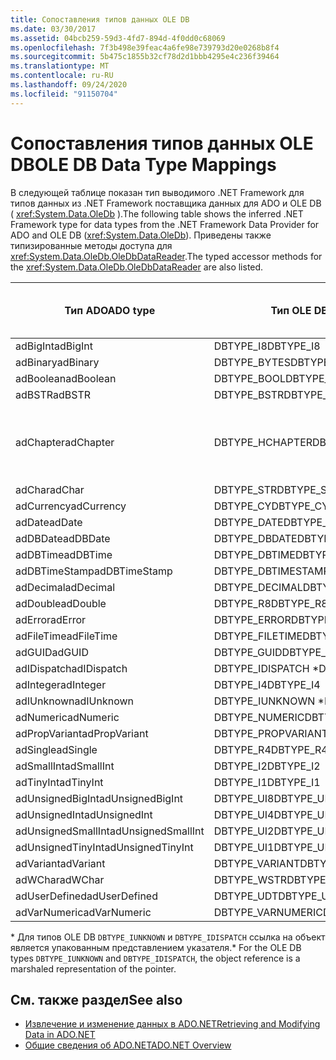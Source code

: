 ```yaml
---
title: Сопоставления типов данных OLE DB
ms.date: 03/30/2017
ms.assetid: 04bcb259-59d3-4fd7-894d-4f0dd0c68069
ms.openlocfilehash: 7f3b498e39feac4a6fe98e739793d20e0268b8f4
ms.sourcegitcommit: 5b475c1855b32cf78d2d1bbb4295e4c236f39464
ms.translationtype: MT
ms.contentlocale: ru-RU
ms.lasthandoff: 09/24/2020
ms.locfileid: "91150704"
---
```

# <a name="ole-db-data-type-mappings"></a><span data-ttu-id="1ffec-102">Сопоставления типов данных OLE DB</span><span class="sxs-lookup"><span data-stu-id="1ffec-102">OLE DB Data Type Mappings</span></span>

<span data-ttu-id="1ffec-103">В следующей таблице показан тип выводимого .NET Framework для типов данных из .NET Framework поставщика данных для ADO и OLE DB ( <xref:System.Data.OleDb> ).</span><span class="sxs-lookup"><span data-stu-id="1ffec-103">The following table shows the inferred .NET Framework type for data types from the .NET Framework Data Provider for ADO and OLE DB (<xref:System.Data.OleDb>).</span></span> <span data-ttu-id="1ffec-104">Приведены также типизированные методы доступа для <xref:System.Data.OleDb.OleDbDataReader>.</span><span class="sxs-lookup"><span data-stu-id="1ffec-104">The typed accessor methods for the <xref:System.Data.OleDb.OleDbDataReader> are also listed.</span></span>  
  
|<span data-ttu-id="1ffec-105">Тип ADO</span><span class="sxs-lookup"><span data-stu-id="1ffec-105">ADO type</span></span>|<span data-ttu-id="1ffec-106">Тип OLE DB</span><span class="sxs-lookup"><span data-stu-id="1ffec-106">OLE DB type</span></span>|<span data-ttu-id="1ffec-107">Тип платформы .NET Framework</span><span class="sxs-lookup"><span data-stu-id="1ffec-107">.NET Framework type</span></span>|<span data-ttu-id="1ffec-108">.NET Framework типизированный метод доступа</span><span class="sxs-lookup"><span data-stu-id="1ffec-108">.NET Framework typed accessor</span></span>|  
|--------------|-----------------|----------------------------------------------------------------------|--------------------------------------------------------------------------------|  
|<span data-ttu-id="1ffec-109">adBigInt</span><span class="sxs-lookup"><span data-stu-id="1ffec-109">adBigInt</span></span>|<span data-ttu-id="1ffec-110">DBTYPE_I8</span><span class="sxs-lookup"><span data-stu-id="1ffec-110">DBTYPE_I8</span></span>|<span data-ttu-id="1ffec-111">Int64</span><span class="sxs-lookup"><span data-stu-id="1ffec-111">Int64</span></span>|<span data-ttu-id="1ffec-112">GetInt64()</span><span class="sxs-lookup"><span data-stu-id="1ffec-112">GetInt64()</span></span>|  
|<span data-ttu-id="1ffec-113">adBinary</span><span class="sxs-lookup"><span data-stu-id="1ffec-113">adBinary</span></span>|<span data-ttu-id="1ffec-114">DBTYPE_BYTES</span><span class="sxs-lookup"><span data-stu-id="1ffec-114">DBTYPE_BYTES</span></span>|<span data-ttu-id="1ffec-115">Byte[]</span><span class="sxs-lookup"><span data-stu-id="1ffec-115">Byte[]</span></span>|<span data-ttu-id="1ffec-116">GetBytes()</span><span class="sxs-lookup"><span data-stu-id="1ffec-116">GetBytes()</span></span>|  
|<span data-ttu-id="1ffec-117">adBoolean</span><span class="sxs-lookup"><span data-stu-id="1ffec-117">adBoolean</span></span>|<span data-ttu-id="1ffec-118">DBTYPE_BOOL</span><span class="sxs-lookup"><span data-stu-id="1ffec-118">DBTYPE_BOOL</span></span>|<span data-ttu-id="1ffec-119">Логическое</span><span class="sxs-lookup"><span data-stu-id="1ffec-119">Boolean</span></span>|<span data-ttu-id="1ffec-120">GetBoolean()</span><span class="sxs-lookup"><span data-stu-id="1ffec-120">GetBoolean()</span></span>|  
|<span data-ttu-id="1ffec-121">adBSTR</span><span class="sxs-lookup"><span data-stu-id="1ffec-121">adBSTR</span></span>|<span data-ttu-id="1ffec-122">DBTYPE_BSTR</span><span class="sxs-lookup"><span data-stu-id="1ffec-122">DBTYPE_BSTR</span></span>|<span data-ttu-id="1ffec-123">Строка</span><span class="sxs-lookup"><span data-stu-id="1ffec-123">String</span></span>|<span data-ttu-id="1ffec-124">GetString()</span><span class="sxs-lookup"><span data-stu-id="1ffec-124">GetString()</span></span>|  
|<span data-ttu-id="1ffec-125">adChapter</span><span class="sxs-lookup"><span data-stu-id="1ffec-125">adChapter</span></span>|<span data-ttu-id="1ffec-126">DBTYPE_HCHAPTER</span><span class="sxs-lookup"><span data-stu-id="1ffec-126">DBTYPE_HCHAPTER</span></span>|<span data-ttu-id="1ffec-127">Поддерживается с помощью `DataReader`.</span><span class="sxs-lookup"><span data-stu-id="1ffec-127">Supported through the `DataReader`.</span></span> <span data-ttu-id="1ffec-128">См. раздел [Получение данных с помощью DataReader](retrieving-data-using-a-datareader.md).</span><span class="sxs-lookup"><span data-stu-id="1ffec-128">See [Retrieving Data Using a DataReader](retrieving-data-using-a-datareader.md).</span></span>|<span data-ttu-id="1ffec-129">GetValue()</span><span class="sxs-lookup"><span data-stu-id="1ffec-129">GetValue()</span></span>|  
|<span data-ttu-id="1ffec-130">adChar</span><span class="sxs-lookup"><span data-stu-id="1ffec-130">adChar</span></span>|<span data-ttu-id="1ffec-131">DBTYPE_STR</span><span class="sxs-lookup"><span data-stu-id="1ffec-131">DBTYPE_STR</span></span>|<span data-ttu-id="1ffec-132">Строка</span><span class="sxs-lookup"><span data-stu-id="1ffec-132">String</span></span>|<span data-ttu-id="1ffec-133">GetString()</span><span class="sxs-lookup"><span data-stu-id="1ffec-133">GetString()</span></span>|  
|<span data-ttu-id="1ffec-134">adCurrency</span><span class="sxs-lookup"><span data-stu-id="1ffec-134">adCurrency</span></span>|<span data-ttu-id="1ffec-135">DBTYPE_CY</span><span class="sxs-lookup"><span data-stu-id="1ffec-135">DBTYPE_CY</span></span>|<span data-ttu-id="1ffec-136">Decimal</span><span class="sxs-lookup"><span data-stu-id="1ffec-136">Decimal</span></span>|<span data-ttu-id="1ffec-137">GetDecimal()</span><span class="sxs-lookup"><span data-stu-id="1ffec-137">GetDecimal()</span></span>|  
|<span data-ttu-id="1ffec-138">adDate</span><span class="sxs-lookup"><span data-stu-id="1ffec-138">adDate</span></span>|<span data-ttu-id="1ffec-139">DBTYPE_DATE</span><span class="sxs-lookup"><span data-stu-id="1ffec-139">DBTYPE_DATE</span></span>|<span data-ttu-id="1ffec-140">Дата/время</span><span class="sxs-lookup"><span data-stu-id="1ffec-140">DateTime</span></span>|<span data-ttu-id="1ffec-141">GetDateTime()</span><span class="sxs-lookup"><span data-stu-id="1ffec-141">GetDateTime()</span></span>|  
|<span data-ttu-id="1ffec-142">adDBDate</span><span class="sxs-lookup"><span data-stu-id="1ffec-142">adDBDate</span></span>|<span data-ttu-id="1ffec-143">DBTYPE_DBDATE</span><span class="sxs-lookup"><span data-stu-id="1ffec-143">DBTYPE_DBDATE</span></span>|<span data-ttu-id="1ffec-144">Дата/время</span><span class="sxs-lookup"><span data-stu-id="1ffec-144">DateTime</span></span>|<span data-ttu-id="1ffec-145">GetDateTime()</span><span class="sxs-lookup"><span data-stu-id="1ffec-145">GetDateTime()</span></span>|  
|<span data-ttu-id="1ffec-146">adDBTime</span><span class="sxs-lookup"><span data-stu-id="1ffec-146">adDBTime</span></span>|<span data-ttu-id="1ffec-147">DBTYPE_DBTIME</span><span class="sxs-lookup"><span data-stu-id="1ffec-147">DBTYPE_DBTIME</span></span>|<span data-ttu-id="1ffec-148">Дата/время</span><span class="sxs-lookup"><span data-stu-id="1ffec-148">DateTime</span></span>|<span data-ttu-id="1ffec-149">GetDateTime()</span><span class="sxs-lookup"><span data-stu-id="1ffec-149">GetDateTime()</span></span>|  
|<span data-ttu-id="1ffec-150">adDBTimeStamp</span><span class="sxs-lookup"><span data-stu-id="1ffec-150">adDBTimeStamp</span></span>|<span data-ttu-id="1ffec-151">DBTYPE_DBTIMESTAMP</span><span class="sxs-lookup"><span data-stu-id="1ffec-151">DBTYPE_DBTIMESTAMP</span></span>|<span data-ttu-id="1ffec-152">Дата/время</span><span class="sxs-lookup"><span data-stu-id="1ffec-152">DateTime</span></span>|<span data-ttu-id="1ffec-153">GetDateTime()</span><span class="sxs-lookup"><span data-stu-id="1ffec-153">GetDateTime()</span></span>|  
|<span data-ttu-id="1ffec-154">adDecimal</span><span class="sxs-lookup"><span data-stu-id="1ffec-154">adDecimal</span></span>|<span data-ttu-id="1ffec-155">DBTYPE_DECIMAL</span><span class="sxs-lookup"><span data-stu-id="1ffec-155">DBTYPE_DECIMAL</span></span>|<span data-ttu-id="1ffec-156">Decimal</span><span class="sxs-lookup"><span data-stu-id="1ffec-156">Decimal</span></span>|<span data-ttu-id="1ffec-157">GetDecimal()</span><span class="sxs-lookup"><span data-stu-id="1ffec-157">GetDecimal()</span></span>|  
|<span data-ttu-id="1ffec-158">adDouble</span><span class="sxs-lookup"><span data-stu-id="1ffec-158">adDouble</span></span>|<span data-ttu-id="1ffec-159">DBTYPE_R8</span><span class="sxs-lookup"><span data-stu-id="1ffec-159">DBTYPE_R8</span></span>|<span data-ttu-id="1ffec-160">Double</span><span class="sxs-lookup"><span data-stu-id="1ffec-160">Double</span></span>|<span data-ttu-id="1ffec-161">GetDouble()</span><span class="sxs-lookup"><span data-stu-id="1ffec-161">GetDouble()</span></span>|  
|<span data-ttu-id="1ffec-162">adError</span><span class="sxs-lookup"><span data-stu-id="1ffec-162">adError</span></span>|<span data-ttu-id="1ffec-163">DBTYPE_ERROR</span><span class="sxs-lookup"><span data-stu-id="1ffec-163">DBTYPE_ERROR</span></span>|<span data-ttu-id="1ffec-164">ExternalException</span><span class="sxs-lookup"><span data-stu-id="1ffec-164">ExternalException</span></span>|<span data-ttu-id="1ffec-165">GetValue()</span><span class="sxs-lookup"><span data-stu-id="1ffec-165">GetValue()</span></span>|  
|<span data-ttu-id="1ffec-166">adFileTime</span><span class="sxs-lookup"><span data-stu-id="1ffec-166">adFileTime</span></span>|<span data-ttu-id="1ffec-167">DBTYPE_FILETIME</span><span class="sxs-lookup"><span data-stu-id="1ffec-167">DBTYPE_FILETIME</span></span>|<span data-ttu-id="1ffec-168">Дата/время</span><span class="sxs-lookup"><span data-stu-id="1ffec-168">DateTime</span></span>|<span data-ttu-id="1ffec-169">GetDateTime()</span><span class="sxs-lookup"><span data-stu-id="1ffec-169">GetDateTime()</span></span>|  
|<span data-ttu-id="1ffec-170">adGUID</span><span class="sxs-lookup"><span data-stu-id="1ffec-170">adGUID</span></span>|<span data-ttu-id="1ffec-171">DBTYPE_GUID</span><span class="sxs-lookup"><span data-stu-id="1ffec-171">DBTYPE_GUID</span></span>|<span data-ttu-id="1ffec-172">Guid</span><span class="sxs-lookup"><span data-stu-id="1ffec-172">Guid</span></span>|<span data-ttu-id="1ffec-173">GetGuid()</span><span class="sxs-lookup"><span data-stu-id="1ffec-173">GetGuid()</span></span>|  
|<span data-ttu-id="1ffec-174">adIDispatch</span><span class="sxs-lookup"><span data-stu-id="1ffec-174">adIDispatch</span></span>|<span data-ttu-id="1ffec-175">DBTYPE_IDISPATCH \*</span><span class="sxs-lookup"><span data-stu-id="1ffec-175">DBTYPE_IDISPATCH \*</span></span>|<span data-ttu-id="1ffec-176">Объект</span><span class="sxs-lookup"><span data-stu-id="1ffec-176">Object</span></span>|<span data-ttu-id="1ffec-177">GetValue()</span><span class="sxs-lookup"><span data-stu-id="1ffec-177">GetValue()</span></span>|  
|<span data-ttu-id="1ffec-178">adInteger</span><span class="sxs-lookup"><span data-stu-id="1ffec-178">adInteger</span></span>|<span data-ttu-id="1ffec-179">DBTYPE_I4</span><span class="sxs-lookup"><span data-stu-id="1ffec-179">DBTYPE_I4</span></span>|<span data-ttu-id="1ffec-180">Int32</span><span class="sxs-lookup"><span data-stu-id="1ffec-180">Int32</span></span>|<span data-ttu-id="1ffec-181">GetInt32()</span><span class="sxs-lookup"><span data-stu-id="1ffec-181">GetInt32()</span></span>|  
|<span data-ttu-id="1ffec-182">adIUnknown</span><span class="sxs-lookup"><span data-stu-id="1ffec-182">adIUnknown</span></span>|<span data-ttu-id="1ffec-183">DBTYPE_IUNKNOWN \*</span><span class="sxs-lookup"><span data-stu-id="1ffec-183">DBTYPE_IUNKNOWN \*</span></span>|<span data-ttu-id="1ffec-184">Объект</span><span class="sxs-lookup"><span data-stu-id="1ffec-184">Object</span></span>|<span data-ttu-id="1ffec-185">GetValue()</span><span class="sxs-lookup"><span data-stu-id="1ffec-185">GetValue()</span></span>|  
|<span data-ttu-id="1ffec-186">adNumeric</span><span class="sxs-lookup"><span data-stu-id="1ffec-186">adNumeric</span></span>|<span data-ttu-id="1ffec-187">DBTYPE_NUMERIC</span><span class="sxs-lookup"><span data-stu-id="1ffec-187">DBTYPE_NUMERIC</span></span>|<span data-ttu-id="1ffec-188">Decimal</span><span class="sxs-lookup"><span data-stu-id="1ffec-188">Decimal</span></span>|<span data-ttu-id="1ffec-189">GetDecimal()</span><span class="sxs-lookup"><span data-stu-id="1ffec-189">GetDecimal()</span></span>|  
|<span data-ttu-id="1ffec-190">adPropVariant</span><span class="sxs-lookup"><span data-stu-id="1ffec-190">adPropVariant</span></span>|<span data-ttu-id="1ffec-191">DBTYPE_PROPVARIANT</span><span class="sxs-lookup"><span data-stu-id="1ffec-191">DBTYPE_PROPVARIANT</span></span>|<span data-ttu-id="1ffec-192">Объект</span><span class="sxs-lookup"><span data-stu-id="1ffec-192">Object</span></span>|<span data-ttu-id="1ffec-193">GetValue()</span><span class="sxs-lookup"><span data-stu-id="1ffec-193">GetValue()</span></span>|  
|<span data-ttu-id="1ffec-194">adSingle</span><span class="sxs-lookup"><span data-stu-id="1ffec-194">adSingle</span></span>|<span data-ttu-id="1ffec-195">DBTYPE_R4</span><span class="sxs-lookup"><span data-stu-id="1ffec-195">DBTYPE_R4</span></span>|<span data-ttu-id="1ffec-196">Single</span><span class="sxs-lookup"><span data-stu-id="1ffec-196">Single</span></span>|<span data-ttu-id="1ffec-197">GetFloat()</span><span class="sxs-lookup"><span data-stu-id="1ffec-197">GetFloat()</span></span>|  
|<span data-ttu-id="1ffec-198">adSmallInt</span><span class="sxs-lookup"><span data-stu-id="1ffec-198">adSmallInt</span></span>|<span data-ttu-id="1ffec-199">DBTYPE_I2</span><span class="sxs-lookup"><span data-stu-id="1ffec-199">DBTYPE_I2</span></span>|<span data-ttu-id="1ffec-200">Int16</span><span class="sxs-lookup"><span data-stu-id="1ffec-200">Int16</span></span>|<span data-ttu-id="1ffec-201">GetInt16()</span><span class="sxs-lookup"><span data-stu-id="1ffec-201">GetInt16()</span></span>|  
|<span data-ttu-id="1ffec-202">adTinyInt</span><span class="sxs-lookup"><span data-stu-id="1ffec-202">adTinyInt</span></span>|<span data-ttu-id="1ffec-203">DBTYPE_I1</span><span class="sxs-lookup"><span data-stu-id="1ffec-203">DBTYPE_I1</span></span>|<span data-ttu-id="1ffec-204">Byte</span><span class="sxs-lookup"><span data-stu-id="1ffec-204">Byte</span></span>|<span data-ttu-id="1ffec-205">GetByte()</span><span class="sxs-lookup"><span data-stu-id="1ffec-205">GetByte()</span></span>|  
|<span data-ttu-id="1ffec-206">adUnsignedBigInt</span><span class="sxs-lookup"><span data-stu-id="1ffec-206">adUnsignedBigInt</span></span>|<span data-ttu-id="1ffec-207">DBTYPE_UI8</span><span class="sxs-lookup"><span data-stu-id="1ffec-207">DBTYPE_UI8</span></span>|<span data-ttu-id="1ffec-208">UInt64</span><span class="sxs-lookup"><span data-stu-id="1ffec-208">UInt64</span></span>|<span data-ttu-id="1ffec-209">GetValue()</span><span class="sxs-lookup"><span data-stu-id="1ffec-209">GetValue()</span></span>|  
|<span data-ttu-id="1ffec-210">adUnsignedInt</span><span class="sxs-lookup"><span data-stu-id="1ffec-210">adUnsignedInt</span></span>|<span data-ttu-id="1ffec-211">DBTYPE_UI4</span><span class="sxs-lookup"><span data-stu-id="1ffec-211">DBTYPE_UI4</span></span>|<span data-ttu-id="1ffec-212">UInt32</span><span class="sxs-lookup"><span data-stu-id="1ffec-212">UInt32</span></span>|<span data-ttu-id="1ffec-213">GetValue()</span><span class="sxs-lookup"><span data-stu-id="1ffec-213">GetValue()</span></span>|  
|<span data-ttu-id="1ffec-214">adUnsignedSmallInt</span><span class="sxs-lookup"><span data-stu-id="1ffec-214">adUnsignedSmallInt</span></span>|<span data-ttu-id="1ffec-215">DBTYPE_UI2</span><span class="sxs-lookup"><span data-stu-id="1ffec-215">DBTYPE_UI2</span></span>|<span data-ttu-id="1ffec-216">UInt16</span><span class="sxs-lookup"><span data-stu-id="1ffec-216">UInt16</span></span>|<span data-ttu-id="1ffec-217">GetValue()</span><span class="sxs-lookup"><span data-stu-id="1ffec-217">GetValue()</span></span>|  
|<span data-ttu-id="1ffec-218">adUnsignedTinyInt</span><span class="sxs-lookup"><span data-stu-id="1ffec-218">adUnsignedTinyInt</span></span>|<span data-ttu-id="1ffec-219">DBTYPE_UI1</span><span class="sxs-lookup"><span data-stu-id="1ffec-219">DBTYPE_UI1</span></span>|<span data-ttu-id="1ffec-220">Byte</span><span class="sxs-lookup"><span data-stu-id="1ffec-220">Byte</span></span>|<span data-ttu-id="1ffec-221">GetByte()</span><span class="sxs-lookup"><span data-stu-id="1ffec-221">GetByte()</span></span>|  
|<span data-ttu-id="1ffec-222">adVariant</span><span class="sxs-lookup"><span data-stu-id="1ffec-222">adVariant</span></span>|<span data-ttu-id="1ffec-223">DBTYPE_VARIANT</span><span class="sxs-lookup"><span data-stu-id="1ffec-223">DBTYPE_VARIANT</span></span>|<span data-ttu-id="1ffec-224">Объект</span><span class="sxs-lookup"><span data-stu-id="1ffec-224">Object</span></span>|<span data-ttu-id="1ffec-225">GetValue()</span><span class="sxs-lookup"><span data-stu-id="1ffec-225">GetValue()</span></span>|  
|<span data-ttu-id="1ffec-226">adWChar</span><span class="sxs-lookup"><span data-stu-id="1ffec-226">adWChar</span></span>|<span data-ttu-id="1ffec-227">DBTYPE_WSTR</span><span class="sxs-lookup"><span data-stu-id="1ffec-227">DBTYPE_WSTR</span></span>|<span data-ttu-id="1ffec-228">Строка</span><span class="sxs-lookup"><span data-stu-id="1ffec-228">String</span></span>|<span data-ttu-id="1ffec-229">GetString()</span><span class="sxs-lookup"><span data-stu-id="1ffec-229">GetString()</span></span>|  
|<span data-ttu-id="1ffec-230">adUserDefined</span><span class="sxs-lookup"><span data-stu-id="1ffec-230">adUserDefined</span></span>|<span data-ttu-id="1ffec-231">DBTYPE_UDT</span><span class="sxs-lookup"><span data-stu-id="1ffec-231">DBTYPE_UDT</span></span>|<span data-ttu-id="1ffec-232">не поддерживается</span><span class="sxs-lookup"><span data-stu-id="1ffec-232">not supported</span></span>||  
|<span data-ttu-id="1ffec-233">adVarNumeric</span><span class="sxs-lookup"><span data-stu-id="1ffec-233">adVarNumeric</span></span>|<span data-ttu-id="1ffec-234">DBTYPE_VARNUMERIC</span><span class="sxs-lookup"><span data-stu-id="1ffec-234">DBTYPE_VARNUMERIC</span></span>|<span data-ttu-id="1ffec-235">не поддерживается</span><span class="sxs-lookup"><span data-stu-id="1ffec-235">not supported</span></span>||  
  
 <span data-ttu-id="1ffec-236">\* Для типов OLE DB `DBTYPE_IUNKNOWN` и `DBTYPE_IDISPATCH` ссылка на объект является упакованным представлением указателя.</span><span class="sxs-lookup"><span data-stu-id="1ffec-236">\* For the OLE DB types `DBTYPE_IUNKNOWN` and `DBTYPE_IDISPATCH`, the object reference is a marshaled representation of the pointer.</span></span>  
  
## <a name="see-also"></a><span data-ttu-id="1ffec-237">См. также раздел</span><span class="sxs-lookup"><span data-stu-id="1ffec-237">See also</span></span>

- [<span data-ttu-id="1ffec-238">Извлечение и изменение данных в ADO.NET</span><span class="sxs-lookup"><span data-stu-id="1ffec-238">Retrieving and Modifying Data in ADO.NET</span></span>](retrieving-and-modifying-data.md)
- [<span data-ttu-id="1ffec-239">Общие сведения об ADO.NET</span><span class="sxs-lookup"><span data-stu-id="1ffec-239">ADO.NET Overview</span></span>](ado-net-overview.md)
